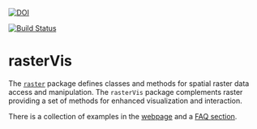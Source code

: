 [![DOI](https://zenodo.org/badge/1928/oscarperpinan/rastervis.svg)](http://dx.doi.org/10.5281/zenodo.15627)

[![Build Status](https://travis-ci.org/oscarperpinan/rastervis.svg?branch=master)](https://travis-ci.org/oscarperpinan/rastervis)

rasterVis
=========

The
[`raster`](http://cran.r-project.org/web/packages/raster/index.html)
package defines classes and methods for spatial raster data access and
manipulation. The `rasterVis` package complements raster providing a
set of methods for enhanced visualization and interaction.

There is a collection of examples in the
[webpage](http://oscarperpinan.github.io/rastervis) and a
[FAQ section](http://oscarperpinan.github.io/rastervis/FAQ.html).

